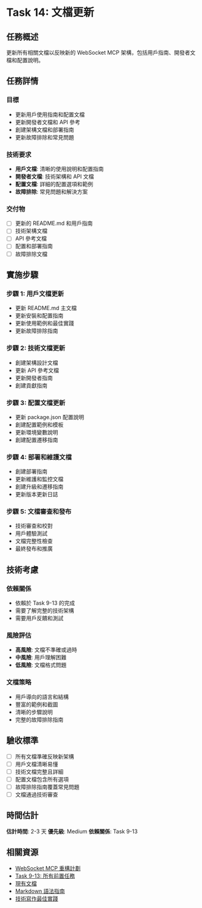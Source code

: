 # Task 14: 文檔更新

## 任務概述

更新所有相關文檔以反映新的 WebSocket MCP 架構，包括用戶指南、開發者文檔和配置說明。

## 任務詳情

### 目標
- 更新用戶使用指南和配置文檔
- 更新開發者文檔和 API 參考
- 創建架構文檔和部署指南
- 更新故障排除和常見問題

### 技術要求
- **用戶文檔**: 清晰的使用說明和配置指南
- **開發者文檔**: 技術架構和 API 文檔
- **配置文檔**: 詳細的配置選項和範例
- **故障排除**: 常見問題和解決方案

### 交付物
- [ ] 更新的 README.md 和用戶指南
- [ ] 技術架構文檔
- [ ] API 參考文檔
- [ ] 配置和部署指南
- [ ] 故障排除文檔

## 實施步驟

### 步驟 1: 用戶文檔更新
- 更新 README.md 主文檔
- 更新安裝和配置指南
- 更新使用範例和最佳實踐
- 更新故障排除指南

### 步驟 2: 技術文檔更新
- 創建架構設計文檔
- 更新 API 參考文檔
- 更新開發者指南
- 創建貢獻指南

### 步驟 3: 配置文檔更新
- 更新 package.json 配置說明
- 創建配置範例和模板
- 更新環境變數說明
- 創建配置遷移指南

### 步驟 4: 部署和維護文檔
- 創建部署指南
- 更新維護和監控文檔
- 創建升級和遷移指南
- 更新版本更新日誌

### 步驟 5: 文檔審查和發布
- 技術審查和校對
- 用戶體驗測試
- 文檔完整性檢查
- 最終發布和推廣

## 技術考慮

### 依賴關係
- 依賴於 Task 9-13 的完成
- 需要了解完整的技術架構
- 需要用戶反饋和測試

### 風險評估
- **高風險**: 文檔不準確或過時
- **中風險**: 用戶理解困難
- **低風險**: 文檔格式問題

### 文檔策略
- 用戶導向的語言和結構
- 豐富的範例和截圖
- 清晰的步驟說明
- 完整的故障排除指南

## 驗收標準

- [ ] 所有文檔準確反映新架構
- [ ] 用戶文檔清晰易懂
- [ ] 技術文檔完整且詳細
- [ ] 配置文檔包含所有選項
- [ ] 故障排除指南覆蓋常見問題
- [ ] 文檔通過技術審查

## 時間估計

**估計時間**: 2-3 天
**優先級**: Medium
**依賴關係**: Task 9-13

## 相關資源

- [WebSocket MCP 重構計劃](../plans/features/websocket-mcp-refactor-plan.md)
- [Task 9-13: 所有前置任務](./)
- [現有文檔](../README.md)
- [Markdown 語法指南](https://www.markdownguide.org/)
- [技術寫作最佳實踐](https://developers.google.com/tech-writing)
